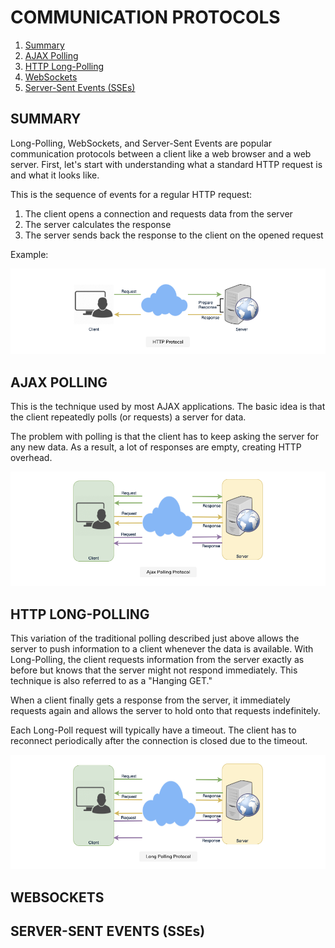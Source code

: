 # COMMUNICATION PROTOCOLS

1. [Summary](#summary)
2. [AJAX Polling](#ajax-polling)
3. [HTTP Long-Polling](#http-long-polling)
4. [WebSockets](#websockets)
5. [Server-Sent Events (SSEs)](#server-sent-events-sses)

## SUMMARY

Long-Polling, WebSockets, and Server-Sent Events are popular communication protocols between a client like a web browser and a web server. First, let's start with understanding what a standard HTTP request is and what it looks like.

This is the sequence of events for a regular HTTP request:

1. The client opens a connection and requests data from the server
2. The server calculates the response
3. The server sends back the response to the client on the opened request

Example:

![Example HTTP request](../assets/example-http-request.png)

## AJAX POLLING

This is the technique used by most AJAX applications. The basic idea is that the client repeatedly polls (or requests) a server for data.

The problem with polling is that the client has to keep asking the server for any new data. As a result, a lot of responses are empty, creating HTTP overhead.

![AJAX Polling](../assets/ajax-polling.png)

## HTTP LONG-POLLING

This variation of the traditional polling described just above allows the server to push information to a client whenever the data is available. With Long-Polling, the client requests information from the server exactly as before but knows that the server might not respond immediately. This technique is also referred to as a "Hanging GET."

When a client finally gets a response from the server, it immediately requests again and allows the server to hold onto that requests indefinitely.

Each Long-Poll request will typically have a timeout. The client has to reconnect periodically after the connection is closed due to the timeout.

![HTTP Long-Polling](../assets/http-long-polling.png)

## WEBSOCKETS

## SERVER-SENT EVENTS (SSEs)
